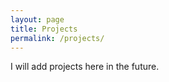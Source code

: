 ```yaml
---
layout: page
title: Projects
permalink: /projects/
---
```


I will add projects here in the future.
